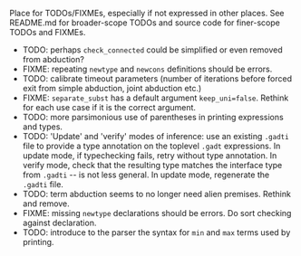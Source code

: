 Place for TODOs/FIXMEs, especially if not expressed in other places. See README.md for broader-scope TODOs and source code for finer-scope TODOs and FIXMEs.

* TODO: perhaps `check_connected` could be simplified or even removed from abduction?
* FIXME: repeating `newtype` and `newcons` definitions should be errors.
* TODO: calibrate timeout parameters (number of iterations before forced exit from simple abduction, joint abduction etc.)
* FIXME: `separate_subst` has a default argument `keep_uni=false`. Rethink for each use case if it is the correct argument.
* TODO: more parsimonious use of parentheses in printing expressions and types.
* TODO: 'Update' and 'verify' modes of inference: use an existing `.gadti` file to provide a type annotation on the toplevel `.gadt` expressions. In update mode, if typechecking fails, retry without type annotation. In verify mode, check that the resulting type matches the interface type from `.gadti` -- is not less general. In update mode, regenerate the `.gadti` file.
* TODO: term abduction seems to no longer need alien premises. Rethink and remove.
* FIXME: missing `newtype` declarations should be errors. Do sort checking against declaration.
* TODO: introduce to the parser the syntax for `min` and `max` terms used by printing.